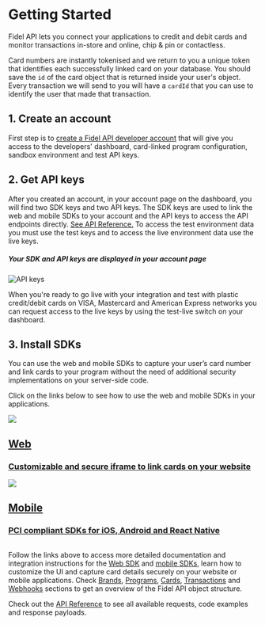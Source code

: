 # Getting Started

Fidel API lets you connect your applications to credit and debit cards and monitor transactions in-store and online, chip & pin or contactless.

Card numbers are instantly tokenised and we return to you a unique token that identifies each successfully linked card on your database. You should save the `id` of the card object that is returned inside your user's object. Every transaction we will send to you will have a `cardId` that you can use to identify the user that made that transaction.

## 1. Create an account
First step is to [create a Fidel API developer account](https://dashboard.fidel.uk/sign-up) that will give you access to the developers' dashboard, card-linked program configuration, sandbox environment and test API keys.

## 2. Get API keys
After you created an account, in your account page on the dashboard, you will find two SDK keys and two API keys. The SDK keys are used to link the web and mobile SDKs to your account and the API keys to access the API endpoints directly. [See API Reference.](https://reference.fidel.uk) To access the test environment data you must use the test keys and to access the live environment data use the live keys.

##### Your SDK and API keys are displayed in your account page

![API keys](https://raw.githubusercontent.com/FidelLimited/docs/master/assets/images/api-keys.png "API keys")

When you're ready to go live with your integration and test with plastic credit/debit cards on VISA, Mastercard and American Express networks you can request access to the live keys by using the test-live switch on your dashboard.

## 3. Install SDKs
You can use the web and mobile SDKs to capture your user’s card number and link cards to your program without the need of additional security implementations on your server-side code.

Click on the links below to see how to use the web and mobile SDKs in your applications.

<div class="row">
  <div class="column">
    <a href="/web-sdk/v2" class="content">
      <img src="https://raw.githubusercontent.com/FidelLimited/docs/master/assets/images/web_sdk.svg" />
      <h2 data-no-link>Web</h2>
      <h3>Customizable and secure iframe to link cards on your website</h3>
    </a>
  </div>
  <div class="column">
    <a href="/mobile-sdks" class="content">
      <img src="https://raw.githubusercontent.com/FidelLimited/docs/master/assets/images/mobile_sdk.svg" />
      <h2  data-no-link>Mobile</h2>
      <h3>PCI compliant SDKs for iOS, Android and React Native</h3>
    </a>
  </div>
</div>

Follow the links above to access more detailed documentation and integration instructions for the [Web SDK](/web-sdk/v2) and [mobile SDKs](/mobile-sdks), learn how to customize the UI and capture card details securely on your website or mobile applications. Check [Brands](/brands), [Programs](/programs), [Cards](/cards), [Transactions](/transactions) and [Webhooks](/webhooks) sections to get an overview of the Fidel API object structure.

Check out the [API Reference](https://reference.fidel.uk) to see all available requests, code examples and response payloads.
